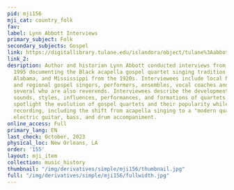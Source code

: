 ```yaml
---
pid: mji156
mji_cat: country_folk
fav: 
label: Lynn Abbott Interviews
primary_subject: Folk
secondary_subjects: Gospel
link: https://digitallibrary.tulane.edu/islandora/object/tulane%3Aabbott
link_2: 
desription: Author and historian Lynn Abbott conducted interviews from 1981 through
  1995 documenting the Black acapella gospel quartet singing tradition in New Orleans,
  Alabama, and Mississippi from the 1920s. Interviewees include local New Orleans
  and regional gospel singers, performers, ensembles, vocal coaches and educators,
  several who are also reverends. Interviewees describe the development of their gospel
  sounds, styles, influences, performances, and formations of quartets. Several interviews
  spotlight the evolution of gospel quartets and their popularity while touring and
  recording, including the shift from acapella singing to a "modern quartet" with
  electric guitar, bass, and drum accompaniment.
online_access: Full
primary_lang: EN
last_check: October, 2023
physical_loc: New Orleans, LA
order: '155'
layout: mji_item
collection: music_history
thumbnail: "/img/derivatives/simple/mji156/thumbnail.jpg"
full: "/img/derivatives/simple/mji156/fullwidth.jpg"
---
```

